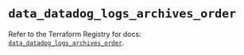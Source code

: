 # `data_datadog_logs_archives_order`

Refer to the Terraform Registry for docs: [`data_datadog_logs_archives_order`](https://registry.terraform.io/providers/datadog/datadog/3.61.0/docs/data-sources/logs_archives_order).
